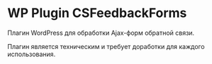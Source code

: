 WP Plugin CSFeedbackForms
=================

Плагин WordPress для обработки Ajax-форм обратной связи.

Плагин является техническим и требует доработки для каждого использования.
